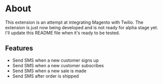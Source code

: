 # About

This extension is an attempt at integrating Magento with Twilio.  The extension is just now being developed and is not ready for alpha stage yet.  I'll update this README file when it's ready to be tested.  

Features 
--------

-  Send SMS when a new customer signs up
-  Send SMS when a new customer subscribes
-  Send SMS when a new sale is made
-  Send SMS after order is shipped